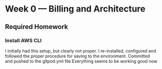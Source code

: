 # Week 0 — Billing and Architecture

## Required Homework
### Install AWS CLI

I initially had this setup, but clearly not proper. I re-installed, configured and followed the proper procedure for saving to the environment.
Committed and pushed to the gitpod.yml file 
Everything seems to be working good now

